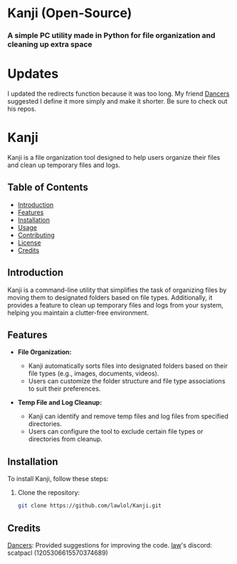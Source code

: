 # Kanji (Open-Source)
### A simple PC utility made in Python for file organization and cleaning up extra space

# Updates
I updated the redirects function because it was too long. My friend [Dancers](https://github.com/alluding) suggested I define it more simply and make it shorter. Be sure to check out his repos.

# Kanji

Kanji is a file organization tool designed to help users organize their files and clean up temporary files and logs.

## Table of Contents

- [Introduction](#introduction)
- [Features](#features)
- [Installation](#installation)
- [Usage](#usage)
- [Contributing](#contributing)
- [License](#license)
- [Credits](#credits)

## Introduction

Kanji is a command-line utility that simplifies the task of organizing files by moving them to designated folders based on file types. Additionally, it provides a feature to clean up temporary files and logs from your system, helping you maintain a clutter-free environment.

## Features

- **File Organization:**
  - Kanji automatically sorts files into designated folders based on their file types (e.g., images, documents, videos).
  - Users can customize the folder structure and file type associations to suit their preferences.

- **Temp File and Log Cleanup:**
  - Kanji can identify and remove temp files and log files from specified directories.
  - Users can configure the tool to exclude certain file types or directories from cleanup.

## Installation

To install Kanji, follow these steps:

1. Clone the repository:
   ```bash
   git clone https://github.com/lawlol/Kanji.git
   ```

## Credits 

[Dancers](https://github.com/alluding): Provided suggestions for improving the code.
[law](https://github.com/lawlol)'s discord: scatpacl (1205306615570374689)
